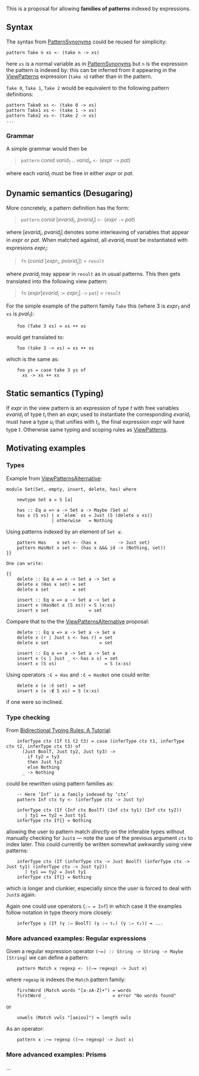 
This is a proposal for allowing **families of patterns** indexed by expressions.


## Syntax



The syntax from [PatternSynonyms](pattern-synonyms) could be reused for simplicity:


```wiki
pattern Take n xs <- (take n -> xs)
```


here `xs` is a normal variable as in [PatternSynonyms](pattern-synonyms) but `n` is the expression the pattern is indexed by: this can be inferred from it appearing in the [ViewPatterns](view-patterns) expression (`take n`) rather than in the pattern.



`Take 0`, `Take 1`, `Take 2` would be equivalent to the following pattern definitions:


```wiki
pattern Take0 xs <- (take 0 -> xs)
pattern Take1 xs <- (take 1 -> xs)
pattern Take2 xs <- (take 2 -> xs)
...
```

### Grammar



A simple grammar would then be


>
>
> `pattern` *conid* *varid<sub>1</sub>* .. *varid<sub>n</sub>* `<-` (*expr* `->` *pat*)
>
>


where each *varid<sub>i</sub>* must be free in either *expr* or *pat*.


## Dynamic semantics (Desugaring)



More concretely, a pattern definition has the form:


>
>
> `pattern` *conid* \[*evarid<sub>i</sub>*, *pvarid<sub>j</sub>*\] `<-` (*expr* `->` *pat*)
>
>


where \[*evarid<sub>i</sub>*, *pvarid<sub>j</sub>*\] denotes some interleaving of variables that appear in *expr* or *pat*. When matched against, all *evarid<sub>i</sub>* must be instantiated with expresions *expr<sub>i</sub>*:


>
>
> `fn` (*conid* \[*expr<sub>i</sub>*, *pvarid<sub>j</sub>*\]) = `result`
>
>


where *pvarid<sub>j</sub>* may appear in `result` as in usual patterns. This then gets translated into the following view pattern:


>
>
> `fn` (*expr*\[*evarid<sub>i</sub>* := *expr<sub>i</sub>*\] `->` `pat`) = `result`
>
>


For the simple example of the pattern family `Take` this (where 3 is *expr<sub>1</sub>* and `xs` is *pval<sub>1</sub>*):


```wiki
    foo (Take 3 xs) = xs ++ xs
```


would get translated to:


```wiki
    foo (take 3 -> xs) = xs ++ xs
```


which is the same as:


```wiki
    foo ys = case take 3 ys of
      xs -> xs ++ xs
```

## Static semantics (Typing)



If *expr* in the view pattern is an expression of type *t* with free variables *evarid<sub>i</sub>* of type *t<sub>i</sub>* then an *expr<sub>i</sub>* used to instantiate the corresponding *evarid<sub>i</sub>* must have a type *u<sub>i</sub>* that unifies with *t<sub>i</sub>*, the final expression *expr* will have type *t*. Otherwise same typing and scoping rules as [
ViewPatterns](https://ghc.haskell.org/trac/ghc/wiki/ViewPatterns#Semantics).


## Motivating examples


### Types



Example from [ViewPatternsAlternative](view-patterns-alternative):


```wiki
module Set(Set, empty, insert, delete, has) where

    newtype Set a = S [a]
  
    has :: Eq a => a -> Set a -> Maybe (Set a)
    has x (S xs) | x `elem` xs = Just (S (delete x xs))
                 | otherwise   = Nothing
```


Using patterns indexed by an element of `Set a`:


```wiki
    pattern Has    x set <- (has x        -> Just set)
    pattern HasNot x set <- (has x &&& id -> (Nothing, set))
}}

One can write:

{{
    delete :: Eq a => a -> Set a -> Set a
    delete x (Has x set) = set
    delete x set         = set

    insert :: Eq a => a -> Set a -> Set a
    insert x (HasNot x (S xs)) = S (x:xs)
    insert x set               = set
```


Compare that to the the [ViewPatternsAlternative](view-patterns-alternative) proposal:


```wiki
    delete :: Eq a => a -> Set a -> Set a
    delete x (r | Just s <- has r) = set
    delete x set                   = set
  
    insert :: Eq a => a -> Set a -> Set a
    insert x (s | Just _ <- has x s) = set
    insert x (S xs)                  = S (x:xs)
```


Using operators `:∈ = Has` and `:∈ = HasNot` one could write:


```wiki
    delete x (x :∈ set)  = set
    insert x (x :∉ S xs) = S (x:xs)
```


if one were so inclined.


### Type checking



From [
Bidirectional Typing Rules: A Tutorial](http://itu.dk/people/drc/tutorials/bidirectional.pdf):


```wiki
    inferType ctx (If t1 t2 t3) = case (inferType ctx t1, inferType ctx t2, inferType ctx t3) of
      (Just BoolT, Just ty2, Just ty3) -> 
        if ty2 = ty3 
        then Just ty2
        else Nothing
      _ -> Nothing
```


could be rewritten using pattern families as:


```wiki
    -- Here ‘Inf’ is a family indexed by ‘ctx’
    pattern Inf ctx ty <- (inferType ctx -> Just ty)

    inferType ctx (If (Inf ctx BoolT) (Inf ctx ty1) (Inf ctx ty2))
       | ty1 == ty2 = Just ty1
    inferType ctx If{} = Nothing
```


allowing the user to pattern match *directly* on the inferable types without manually checking for `Just`s — note the use of the previous argument `ctx` to index later. This could currently be written somewhat awkwardly using view patterns:


```wiki
    inferType ctx (If (inferType ctx -> Just BoolT) (inferType ctx -> Just ty1) (inferType ctx -> Just ty2))
       | ty1 == ty2 = Just ty1
    inferType ctx If{} = Nothing
```


which is longer and clunkier, especially since the user is forced to deal with `Just`s again.



Again one could use operators (`:⇒ = Inf`) in which case it the examples follow notation in type theory more closely:


```wiki
    inferType γ (If (γ :⇒ BoolT) (γ :⇒ τ₁) (γ :⇒ τ₂)) = ...
```

### More advanced examples: Regular expressions



Given a regular expression operator `(~=) :: String -> String -> Maybe [String]` we can define a pattern:


```wiki
    pattern Match x regexp <- ((~= regexp) -> Just x)
```


where `regexp` is indexes the `Match` pattern family:


```wiki
    firstWord (Match words "[a-zA-Z]+") = words
    firstWord _                         = error "No words found"
```


or


```wiki
    vowels (Match vwls "[aeiou]") = length vwls
```


As an operator:


```wiki
    pattern x :~= regexp ((~= regexp) -> Just x)
```

### More advanced examples: Prisms



...


